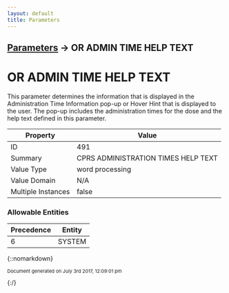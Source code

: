 ```yaml
---
layout: default
title: Parameters
---
```


## [Parameters](TableOfContents) &#8594; OR ADMIN TIME HELP TEXT
# OR ADMIN TIME HELP TEXT

This parameter determines the information that is displayed in the Administration Time Information pop-up or Hover Hint that is displayed to the user. The pop-up includes the administration times for the dose and the help text defined in this parameter.

Property | Value
--- | ---
ID | 491
Summary | CPRS ADMINISTRATION TIMES HELP TEXT
Value Type | word processing
Value Domain | N/A
Multiple Instances | false

### Allowable Entities

Precedence | Entity
--- | ---
6 | SYSTEM

{::nomarkdown} <br/><p style="font-size: 11px">Document generated on July 3rd 2017, 12:09:01 pm</p>{:/}